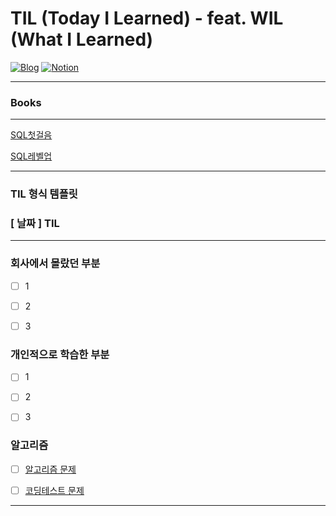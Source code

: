 # TIL (Today I Learned) - feat. WIL (What I Learned)

[![Blog](https://img.shields.io/badge/Blog-geon_km.velog.io-green.svg)](https://velog.io/@geon_km)
[![Notion](https://img.shields.io/badge/Notion-Mugeon.TIL-blue.svg)](https://sable-entree-517.notion.site/57e41b31a810493eac896bc2ad3c7248?v=134d828533e149998276e6b31ad99679&pvs=4)

---

### Books

---

[SQL첫걸음](https://m.yes24.com/Goods/Detail/22744867)

[SQL레벨업](https://m.yes24.com/Goods/Detail/24089836)


---

### TIL 형식 템플릿

### [ 날짜 ] TIL

---

### 회사에서 몰랐던 부분
- [ ] 1

- [ ] 2

- [ ] 3

### 개인적으로 학습한 부분
- [ ] 1

- [ ] 2

- [ ] 3

### 알고리즘

- [ ] [알고리즘 문제]()

- [ ] [코딩테스트 문제]()

---

